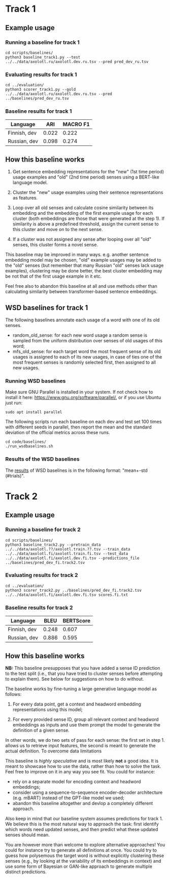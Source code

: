 # Track 1

## Example usage

### Running a baseline for track 1

```commandline
cd scripts/baselines/
python3 baseline_track1.py --test ../../data/axolotl.ru/axolotl.dev.ru.tsv --pred pred_dev_ru.tsv
```

### Evaluating results for track 1

```commandline
cd ../evaluation/
python3 scorer_track1.py --gold ../../data/axolotl.ru/axolotl.dev.ru.tsv --pred ../baselines/pred_dev_ru.tsv
```

### Baseline results for track 1

| Language     | ARI   | MACRO F1 |
|--------------|-------|----------|
| Finnish, dev | 0.022 | 0.222    |
| Russian, dev | 0.098 | 0.274    |

## How this baseline works

1. Get sentence embedding representations for the "new" (1st time period) usage examples
and "old" (2nd time period) senses using a BERT-like
language model.

2. Cluster the "new" usage examples using their sentence representations as features.

3. Loop over all old senses and calculate cosine similarity between its embedding
and the embedding of the first example usage for each cluster (both embeddings are those that were generated at the step 1). If similarity is above a
predefined threshold, assign the current sense to this cluster and move on to the next sense.

4. If a cluster was not assigned any sense after looping over all "old" senses,
this cluster forms a novel sense.

This baseline may be improved in many ways. e.g. another sentence embedding model may be chosen, 
"old" example usages may be added to the "old" senses (but remember that many Russian "old" senses lack usage examples),
clustering may be done better, the best cluster embedding may be not that of the first usage example in it etc.

Feel free also to abandon this baseline at all and use methods other than calculating similarity between transformer-based sentence embeddings.

## WSD baselines for track 1
The following baselines annotate each usage of a word with one of its old senses.
- random_old_sense: for each new word usage a random sense is sampled from the uniform distribution over senses of old usages of this word;
- mfs_old_sense: for each target word the most frequent sense of its old usages is assigned to each of its new usages, 
in case of ties one of the most frequent senses is randomly selected first, then assigned to all new usages.

### Running WSD baselines
Make sure GNU Parallel is installed in your system. If not check how to install it here: https://www.gnu.org/software/parallel/, or
if you use Ubuntu just run:
```commandline
sudo apt install parallel 
```
The following scripts run each baseline on each dev and test set 100 times with different seeds in parallel, then 
report the mean and the standard deviation of the official metrics across these runs. 

```commandline
cd code/baselines/
./run_wsdbaselines.sh
```
### Results of the WSD baselines 
The [results](wsdbaselines.scores.tsv) of WSD baselines is in the following format: "mean+-std (#trials)".


# Track 2


## Example usage

### Running a baseline for track 2

```commandline
cd scripts/baselines/
python3 baseline_track2.py --pretrain_data ../../data/axolotl.??/axolotl.train.??.tsv --train_data ../../data/axolotl.fi/axolotl.train.fi.tsv --test_data ../../data/axolotl.fi/axolotl.dev.fi.tsv --predictions_file ../baselines/pred_dev_fi.track2.tsv

```

### Evaluating results for track 2

```commandline
cd ../evaluation/
python3 scorer_track2.py ../baselines/pred_dev_fi.track2.tsv ../../data/axolotl.fi/axolotl.dev.fi.tsv scores.fi.txt
```


### Baseline results for track 2


| Language     | BLEU  | BERTScore |
|--------------|-------|-----------|
| Finnish, dev | 0.248 | 0.607     |
| Russian, dev | 0.886 | 0.595     |

## How this baseline works

**NB:** This baseline presupposes that you have added a sense ID prediction to the test split (i.e., that you have tried to cluster senses before attempting to explain them). See below for suggestions on how to do without.

The baseline works by fine-tuning a large generative language model as follows:

1. For every data point, get a context and headword embedding representations using this model;

2. For every provided sense ID, group all relevant context and headword embeddings as inputs and use them prompt the model to generate the definition of a given sense.

In other words, we do two sets of pass for each sense: the first set in step 1. allows us to retrieve input features, the second is meant to generate the actual definition.
To overcome data limitations

This baseline is _highly speculative_ and is most likely **not** a good idea. It is meant to showcase how to use the data, rather than how to solve the task.
Feel free to improve on it in any way you see fit. You could for instance:
- rely on a separate model for encoding context and headword embeddings;
- consider using a sequence-to-sequence encoder-decoder architecture (e.g. mBART) instead of the GPT-like model we used;
- abandon this baseline altogether and devlop a completely different approach.

Also keep in mind that our baseline system assumes predictions for track 1. We believe this is the most natural way to approach the task: first identify which words need updated senses, and then predict what these updated senses should mean.

You are however more than welcome to explore alternative approaches! You could for instance try to generate all definitions at once. You could try to guess how polysemous the target word is without explicitly clustering these senses (e.g., by looking at the variability of its embeddings in context) and use some form of Bayesian or GAN-like approach to generate multiple distinct predictions.
